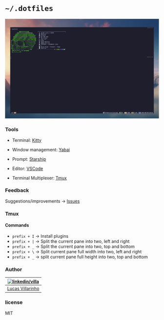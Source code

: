 # `~/.dotfiles`

![alt text](images/image.png)

### Tools

- Terminal: [Kitty](https://github.com/lucasvillarinho/dotfiles/tree/main/kitty)
- Window management: [Yabai](https://github.com/lucasvillarinho/dotfiles/tree/main/yabai)
- Prompt: [Starship](https://github.com/lucasvillarinho/dotfiles/tree/main/starship)
- Editor: [VSCode](https://github.com/lucasvillarinho/dotfiles/tree/vscode)

- Terminal Multiplexer: [Tmux](https://github.com/lucasvillarinho/dotfiles/tree/tmux)

### Feedback

Suggestions/improvements -> [Issues](https://github.com/lucasvillarinho/dotfiles/issues)

### Tmux

#### Commands

- `prefix + I` ->  Install plugins
- `prefix + |` -> Split the current pane into two, left and right
- `prefix + _` -> Split the current pane into two, top and bottom
- `prefix + \` -> Split current pane full width into two, left and right
- `prefix + _` -> split current pane full height into two, top and bottom

### Author

| [![linkedin/villa](https://2.gravatar.com/avatar/b7bc60966732c7f7a4dfb0bff467e0ce20ff1aae5c66db6620894bc9b5ae0e75?size=70)](https://www.linkedin.com/in/lucas-villarinho/) |
|---|
|[Lucas Villarinho](https://www.linkedin.com/in/lucas-villarinho/)|

### license

MIT
